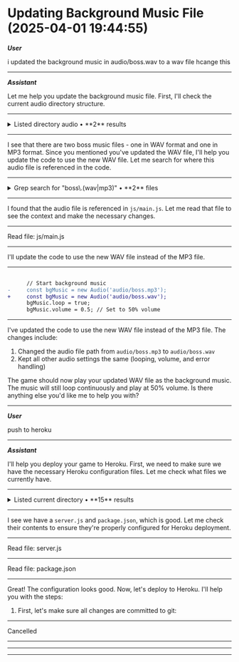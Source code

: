 <!-- Generated by SpecStory -->

# Updating Background Music File (2025-04-01 19:44:55)

_**User**_

i updated the background music in audio/boss.wav to a wav file hcange this 

---

_**Assistant**_

Let me help you update the background music file. First, I'll check the current audio directory structure.


---

<details>
            <summary>Listed directory audio • **2** results</summary>
        
| Name |
|-------|
| 📄 `boss.wav` |
| 📄 `boss.mp3` |

</details>

---

I see that there are two boss music files - one in WAV format and one in MP3 format. Since you mentioned you've updated the WAV file, I'll help you update the code to use the new WAV file. Let me search for where this audio file is referenced in the code.


---

<details>
            <summary>Grep search for "boss\.(wav|mp3)" • **2** files</summary>
        
| File | Line | Match |
|------|------|-------|
| `file:///Users/Admin%201/Desktop/CURSOR%20PROJECTS/demon_dungeon_02/js/main.js` | L11 | `const bgMusic = new Audio('audio/boss.mp3');` |
| `file:///Users/Admin%201/Desktop/CURSOR%20PROJECTS/demon_dungeon_02/.specstory/history/2025-04-01_15-43-demon-movement-and-collision-fix.md` | L2758 | `I've added background music to audio/boss.mp3 please play this at the start. Also, please turn the screen red when the player takes damage. Change nothing else` |
| `file:///Users/Admin%201/Desktop/CURSOR%20PROJECTS/demon_dungeon_02/.specstory/history/2025-04-01_15-43-demon-movement-and-collision-fix.md` | L2831 | `+     const bgMusic = new Audio('audio/boss.mp3');` |
| `file:///Users/Admin%201/Desktop/CURSOR%20PROJECTS/demon_dungeon_02/.specstory/history/2025-04-01_15-43-demon-movement-and-collision-fix.md` | L2953 | `- Plays `audio/boss.mp3` on game start` |
| `file:///Users/Admin%201/Desktop/CURSOR%20PROJECTS/demon_dungeon_02/.specstory/history/2025-04-01_15-43-demon-movement-and-collision-fix.md` | L3112 | `create mode 100644 audio/boss.mp3` |
| `file:///Users/Admin%201/Desktop/CURSOR%20PROJECTS/demon_dungeon_02/.specstory/history/2025-04-01_15-43-demon-movement-and-collision-fix.md` | L3252 | `i changed the audio to audio/boss.wav` |
| `file:///Users/Admin%201/Desktop/CURSOR%20PROJECTS/demon_dungeon_02/.specstory/history/2025-04-01_15-43-demon-movement-and-collision-fix.md` | L3272 | `create mode 100644 audio/boss.wav` |

</details>

---

I found that the audio file is referenced in `js/main.js`. Let me read that file to see the context and make the necessary changes.


---

Read file: js/main.js

---

I'll update the code to use the new WAV file instead of the MP3 file.


---

```diff
      
      // Start background music
-     const bgMusic = new Audio('audio/boss.mp3');
+     const bgMusic = new Audio('audio/boss.wav');
      bgMusic.loop = true;
      bgMusic.volume = 0.5; // Set to 50% volume
```

---

I've updated the code to use the new WAV file instead of the MP3 file. The changes include:
1. Changed the audio file path from `audio/boss.mp3` to `audio/boss.wav`
2. Kept all other audio settings the same (looping, volume, and error handling)

The game should now play your updated WAV file as the background music. The music will still loop continuously and play at 50% volume. Is there anything else you'd like me to help you with?

---

_**User**_

push to heroku

---

_**Assistant**_

I'll help you deploy your game to Heroku. First, we need to make sure we have the necessary Heroku configuration files. Let me check what files we currently have.


---

<details>
            <summary>Listed current directory • **15** results</summary>
        
| Name |
|-------|
| 📁 `.git` |
| 📁 `audio` |
| 📄 `.DS_Store` |
| 📄 `package-lock.json` |
| 📁 `node_modules` |
| 📄 `.gitignore` |
| 📄 `server.js` |
| 📄 `package.json` |
| 📁 `js` |
| 📁 `models` |
| 📄 `index.html` |
| 📄 `README.md` |
| 📁 `libs` |
| 📁 `.specstory` |
| 📁 `css` |

</details>

---

I see we have a `server.js` and `package.json`, which is good. Let me check their contents to ensure they're properly configured for Heroku deployment.


---

Read file: server.js

---

Read file: package.json

---

Great! The configuration looks good. Now, let's deploy to Heroku. I'll help you with the steps:

1. First, let's make sure all changes are committed to git:


---

Cancelled

---



---



---

